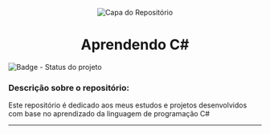 <p align="center">
  <img src="https://github.com/user-attachments/assets/a5a309d3-4e8c-4739-a4b6-c0229190e334" alt="Capa do Repositório">
</p>

<h1 align="center">Aprendendo C#</h1>

![Badge - Status do projeto](http://img.shields.io/static/v1?label=STATUS&message=%20COMPLETO&color=green&style=for-the-badge)

### Descrição sobre o repositório: 

Este repositório é dedicado aos meus estudos e projetos desenvolvidos com base no aprendizado da linguagem de programação C#

<hr>
